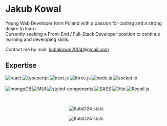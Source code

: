 <h1>Jakub Kowal</h1>

Young Web Developer form Poland with a passion for coding and a strong desire to learn.
<br>
Currently seeking a Front-End / Full-Stack Developer position to continue learning and developing skills.

Contact me by mail: kubakowal2004@gmail.com

<h2>Expertise</h2>
<a href="https://reactjs.org/"> <img align="left" alt="react" src="https://img.shields.io/badge/React-20232A.svg?&style=for-the-badge&logo=react&logoColor=61DAFB" /> </a>
<a href="https://www.typescriptlang.org/"> <img align="left" alt="typescript" src="https://img.shields.io/badge/typescript-3178C6.svg?&style=for-the-badge&logo=typescript&logoColor=FFFFFF" /> </a>
<a href="(https://nextjs.org/"> <img align="left" alt="next.js" src="https://img.shields.io/badge/Next.js-000000.svg?&style=for-the-badge&logo=next.js&logoColor=white" /> </a>
<a href="https://threejs.org/"> <img align="left" alt="three.js" src="https://img.shields.io/badge/Three.js-000000.svg?&style=for-the-badge&logo=three.js&logoColor=white" /> </a>
<a href="https://nodejs.org/"> <img align="left" alt="node.js" src="https://img.shields.io/badge/node.js-43853D.svg?&style=for-the-badge&logo=node.js&logoColor=white" /> </a>
<a href="https://socket.io/"> <img align="left" alt="socket.io" src="https://img.shields.io/badge/Socket.io-EDEDED.svg?&style=for-the-badge&logo=socket.io&logoColor=010101" /> </a>
<br><br>
<a href="https://www.mongodb.com/"> <img align="left" alt="mongoDB" src="https://img.shields.io/badge/MongoDB-001E2B.svg?&style=for-the-badge&logo=mongodb&logoColor=00ED64" /> </a>
<a href="https://mui.com/"> <img align="left" alt="MUI" src="https://img.shields.io/badge/MUI-001E3C.svg?&style=for-the-badge&logo=mui&logoColor=007FFF" /> </a>
<a href="https://styled-components.com/"> <img align="left" alt="styled-components" src="https://img.shields.io/badge/styled%20components-E28584.svg?&style=for-the-badge&logo=styled-components&logoColor=FDD664" /> </a>
<a href="https://sass-lang.com/"> <img align="left" alt="SASS" src="https://img.shields.io/badge/sass-CD669A.svg?&style=for-the-badge&logo=sass&logoColor=FFFFFF" /> </a>
<a href="https://vitejs.dev/"> <img align="left" alt="Vite" src="https://img.shields.io/badge/vite-1E1E20.svg?&style=for-the-badge&logo=vite&logoColor=FFBE16" /> </a>
<a href="https://recoiljs.org/"> <img align="left" alt="Recoil js" src="https://img.shields.io/badge/Recoil-3578E5.svg?&style=for-the-badge" /> </a>

<br/><br/>

<p align="center">
  <img align="center" src="https://github-readme-stats.vercel.app/api?username=kubio24&show_icons=true&theme=radical" alt="KubiO24 stats" />
</p>

<p align="center">
  <img align="center" src="https://github-readme-streak-stats.herokuapp.com?user=kubio24&theme=radical" alt="KubiO24 stats" />
</p>
